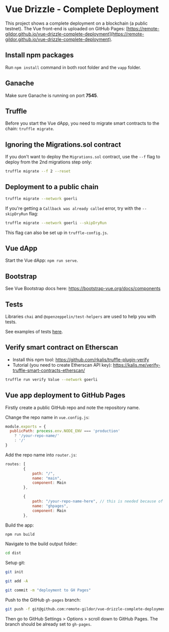 # Vue Drizzle - Complete Deployment

This project shows a complete deployment on a blockchain (a public testnet). The Vue front-end is uploaded on GitHub Pages: [https://remote-gildor.github.io/vue-drizzle-complete-deployment](https://remote-gildor.github.io/vue-drizzle-complete-deployment).

## Install npm packages

Run `npm install` command in both root folder and the `vapp` folder.

## Ganache

Make sure Ganache is running on port **7545**.

## Truffle

Before you start the Vue dApp, you need to migrate smart contracts to the chain: `truffle migrate`.

## Ignoring the Migrations.sol contract

If you don't want to deploy the `Migrations.sol` contract, use the `--f` flag to deploy from the 2nd migrations step only:

```bash
truffle migrate --f 2 --reset
```

## Deployment to a public chain

```bash
truffle migrate --network goerli
```

If you're getting a `Callback was already called` error, try with the `--skipDryRun` flag:

```bash
truffle migrate --network goerli --skipDryRun
```

This flag can also be set up in `truffle-config.js`.

## Vue dApp

Start the Vue dApp: `npm run serve`.

## Bootstrap

See Vue Bootstrap docs here: https://bootstrap-vue.org/docs/components

## Tests

Libraries `chai` and `@openzeppelin/test-helpers` are used to help you with tests.

See examples of tests [here](https://github.com/remote-gildor/vue-drizzle-crowdsale/blob/master/test/TestCrowdsale.test.js).

## Verify smart contract on Etherscan

- Install this npm tool: https://github.com/rkalis/truffle-plugin-verify 
- Tutorial (you need to create Etherscan API key): https://kalis.me/verify-truffle-smart-contracts-etherscan/ 

```bash
truffle run verify Value --network goerli
```

## Vue app deployment to GitHub Pages

Firstly create a public GitHub repo and note the repository name.

Change the repo name in `vue.config.js`:

```javascript
module.exports = {
  publicPath: process.env.NODE_ENV === 'production'
    ? '/your-repo-name/'
    : '/'
}
```

Add the repo name into `router.js`:

```javascript
routes: [
        {
            path: "/",
            name: "main",
            component: Main
        },

        {
            path: "/your-repo-name-here", // this is needed because of GH Pages
            name: "ghpages",
            component: Main
        },
```

Build the app:

```bash
npm run build
```

Navigate to the build output folder:

```bash
cd dist
```

Setup git:

```bash
git init

git add -A

git commit -m "deployment to GH Pages"
```

Push to the GitHub `gh-pages` branch:

```bash
git push -f git@github.com:remote-gildor/vue-drizzle-complete-deployment.git master:gh-pages
```

Then go to GitHub Settings > Options > scroll down to GitHub Pages. The branch should be already set to `gh-pages`.
